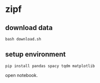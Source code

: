 # zipf

## download data

```shell
bash download.sh
```

## setup environment

```shell
pip install pandas spacy tqdm matplotlib
```

open notebook.
